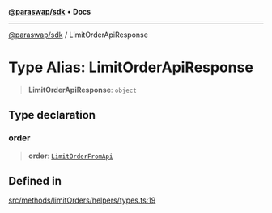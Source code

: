 [**@paraswap/sdk**](../README.md) • **Docs**

***

[@paraswap/sdk](../globals.md) / LimitOrderApiResponse

# Type Alias: LimitOrderApiResponse

> **LimitOrderApiResponse**: `object`

## Type declaration

### order

> **order**: [`LimitOrderFromApi`](LimitOrderFromApi.md)

## Defined in

[src/methods/limitOrders/helpers/types.ts:19](https://github.com/paraswap/paraswap-sdk/blob/master/src/methods/limitOrders/helpers/types.ts#L19)
